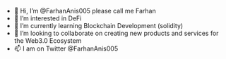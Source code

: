 - 👋 Hi, I’m @FarhanAnis005 please call me Farhan
- 👀 I’m interested in DeFi 
- 🌱 I’m currently learning Blockchain Development (solidity) 
- 💞️ I’m looking to collaborate on creating new products and services for the Web3.0 Ecosystem 
- 📫 I am on Twitter @FarhanAnis005

<!---
FarhanAnis005/FarhanAnis005 is a ✨ special ✨ repository because its `README.md` (this file) appears on your GitHub profile.
You can click the Preview link to take a look at your changes.
--->
